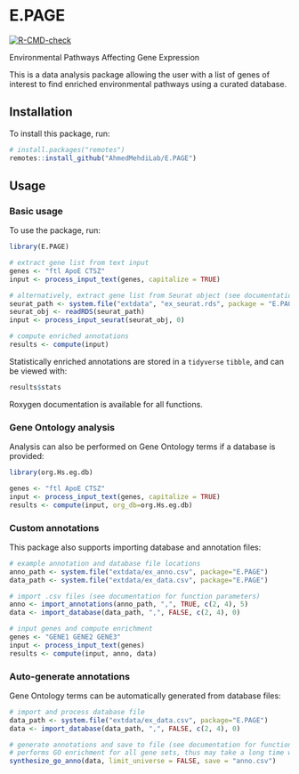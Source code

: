 # E.PAGE
<!-- badges: start -->
[![R-CMD-check](https://github.com/AhmedMehdiLab/E.PAGE/actions/workflows/R-CMD-check.yaml/badge.svg)](https://github.com/AhmedMehdiLab/E.PAGE/actions/workflows/R-CMD-check.yaml)
<!-- badges: end -->

Environmental Pathways Affecting Gene Expression

This is a data analysis package allowing the user with a list of genes of interest to find enriched environmental pathways using a curated database.

## Installation
To install this package, run:

``` r
# install.packages("remotes")
remotes::install_github("AhmedMehdiLab/E.PAGE")
```

## Usage
### Basic usage
To use the package, run:

``` r
library(E.PAGE)

# extract gene list from text input
genes <- "ftl ApoE CTSZ"
input <- process_input_text(genes, capitalize = TRUE)

# alternatively, extract gene list from Seurat object (see documentation for function parameters)
seurat_path <- system.file("extdata", "ex_seurat.rds", package = "E.PAGE")
seurat_obj <- readRDS(seurat_path)
input <- process_input_seurat(seurat_obj, 0)

# compute enriched annotations
results <- compute(input)
```

Statistically enriched annotations are stored in a `tidyverse` `tibble`, and can be viewed with:

``` r
results$stats
```

Roxygen documentation is available for all functions.

### Gene Ontology analysis
Analysis can also be performed on Gene Ontology terms if a database is provided:

```r
library(org.Hs.eg.db)

genes <- "ftl ApoE CTSZ"
input <- process_input_text(genes, capitalize = TRUE)
results <- compute(input, org_db=org.Hs.eg.db)
```

### Custom annotations
This package also supports importing database and annotation files:

```r
# example annotation and database file locations
anno_path <- system.file("extdata/ex_anno.csv", package="E.PAGE")
data_path <- system.file("extdata/ex_data.csv", package="E.PAGE")

# import .csv files (see documentation for function parameters)
anno <- import_annotations(anno_path, ",", TRUE, c(2, 4), 5)
data <- import_database(data_path, ",", FALSE, c(2, 4), 0)

# input genes and compute enrichment
genes <- "GENE1 GENE2 GENE3"
input <- process_input_text(genes)
results <- compute(input, anno, data)
```

### Auto-generate annotations
Gene Ontology terms can be automatically generated from database files:

```r
# import and process database file
data_path <- system.file("extdata/ex_data.csv", package="E.PAGE")
data <- import_database(data_path, ",", FALSE, c(2, 4), 0)

# generate annotations and save to file (see documentation for function parameters)
# performs GO enrichment for all gene sets, thus may take a long time with large databases
synthesize_go_anno(data, limit_universe = FALSE, save = "anno.csv")
```
